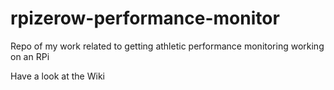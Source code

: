 # rpizerow-performance-monitor
Repo of my work related to getting athletic performance monitoring working on an RPi

Have a look at the Wiki
